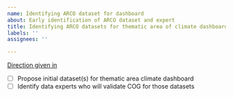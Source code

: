 ```yaml
---
name: Identifying ARCO dataset for dashboard
about: Early identification of ARCO dataset and expert
title: Identifying ARCO datasets for thematic area of climate dashboard
labels: ''
assignees: ''

---
```


[Direction given in](https://docs.google.com/spreadsheets/d/1WvwifHCN44fntlUKPDBMkfzpvrGQcbyMsBCFtn7Pu1M/edit#gid=1098798450)

- [ ] Propose initial dataset(s) for thematic area climate dashboard
- [ ] Identify data experts who will validate COG for those datasets
